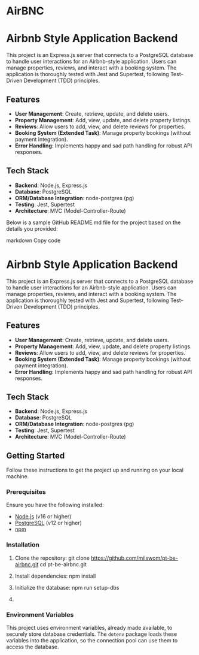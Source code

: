 # AirBNC
# Airbnb Style Application Backend

This project is an Express.js server that connects to a PostgreSQL database to handle user interactions for an Airbnb-style application. Users can manage properties, reviews, and interact with a booking system. The application is thoroughly tested with Jest and Supertest, following Test-Driven Development (TDD) principles.

## Features

- **User Management**: Create, retrieve, update, and delete users.
- **Property Management**: Add, view, update, and delete property listings.
- **Reviews**: Allow users to add, view, and delete reviews for properties.
- **Booking System (Extended Task)**: Manage property bookings (without payment integration).
- **Error Handling**: Implements happy and sad path handling for robust API responses.

## Tech Stack

- **Backend**: Node.js, Express.js
- **Database**: PostgreSQL
- **ORM/Database Integration**: node-postgres (pg)
- **Testing**: Jest, Supertest
- **Architecture**: MVC (Model-Controller-Route)


Below is a sample GitHub README.md file for the project based on the details you provided:

markdown
Copy code
# Airbnb Style Application Backend

This project is an Express.js server that connects to a PostgreSQL database to handle user interactions for an Airbnb-style application. Users can manage properties, reviews, and interact with a booking system. The application is thoroughly tested with Jest and Supertest, following Test-Driven Development (TDD) principles.

## Features

- **User Management**: Create, retrieve, update, and delete users.
- **Property Management**: Add, view, update, and delete property listings.
- **Reviews**: Allow users to add, view, and delete reviews for properties.
- **Booking System (Extended Task)**: Manage property bookings (without payment integration).
- **Error Handling**: Implements happy and sad path handling for robust API responses.

## Tech Stack

- **Backend**: Node.js, Express.js
- **Database**: PostgreSQL
- **ORM/Database Integration**: node-postgres (pg)
- **Testing**: Jest, Supertest
- **Architecture**: MVC (Model-Controller-Route)

## Getting Started

Follow these instructions to get the project up and running on your local machine.

### Prerequisites

Ensure you have the following installed:
- [Node.js](https://nodejs.org/) (v16 or higher)
- [PostgreSQL](https://www.postgresql.org/) (v12 or higher)
- [npm](https://www.npmjs.com/)

### Installation

1. Clone the repository:
   git clone https://github.com/miiswom/pt-be-airbnc.git
   cd pt-be-airbnc.git

2. Install dependencies:
   npm install

3. Initialize the database:
   npm run setup-dbs

4. 

### Environment Variables

This project uses environment variables, already made available, to securely store database credentials. The `dotenv` package loads these variables into the application, so the connection pool can use them to access the database. 